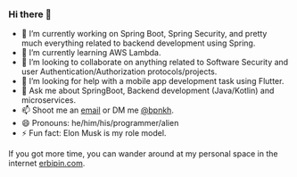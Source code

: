 ### Hi there 👋


- 🔭 I’m currently working on Spring Boot, Spring Security, and pretty much everything related to backend development using Spring.
- 🌱 I’m currently learning AWS Lambda.
- 👯 I’m looking to collaborate on anything related to Software Security and user Authentication/Authorization protocols/projects.
- 🤔 I’m looking for help with a mobile app development task using Flutter.
- 💬 Ask me about SpringBoot, Backend development (Java/Kotlin) and microservices.
- 📫 Shoot me an [email](bipinkh91@gmail.com) or DM me [@bpnkh](https://twitter.com/bpnkh).
- 😄 Pronouns: he/him/his/programmer/alien
- ⚡ Fun fact: Elon Musk is my role model.

If you got more time, you can wander around at my personal space in the internet [erbipin.com](https://erbipin.com).
